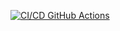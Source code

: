 [![CI/CD GitHub Actions](https://github.com/VelikayaMish/TestPO/blob/main/.github/workflows/python-test.yml/badge.svg)](https://github.com/VelikayaMish/TestPO/blob/main/.github/workflows/python-test.yml)
